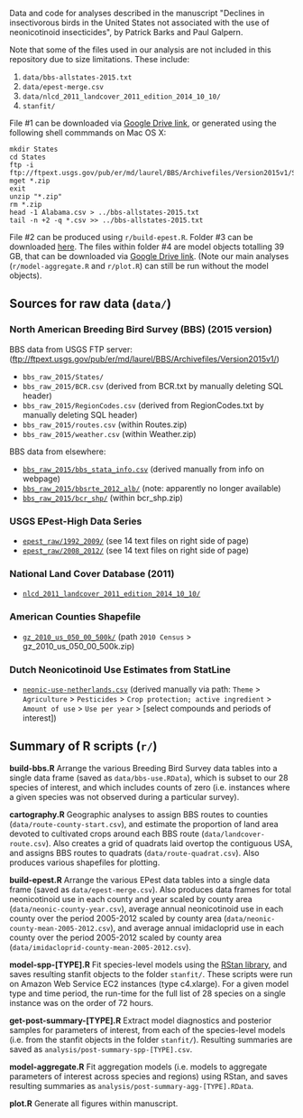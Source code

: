 
Data and code for analyses described in the manuscript "Declines in insectivorous birds in the United States not associated with the use of neonicotinoid insecticides", by Patrick Barks and Paul Galpern.

Note that some of the files used in our analysis are not included in this repository due to size limitations. These include:
1. `data/bbs-allstates-2015.txt`
2. `data/epest-merge.csv`
3. `data/nlcd_2011_landcover_2011_edition_2014_10_10/`
4. `stanfit/`

File #1 can be downloaded via [Google Drive link](https://drive.google.com/open?id=1y8qVG9-AMW5WUejfpPhxOly3XCjKp012), or generated using the following shell commmands on Mac OS X:

```
mkdir States
cd States
ftp -i ftp://ftpext.usgs.gov/pub/er/md/laurel/BBS/Archivefiles/Version2015v1/States/
mget *.zip
exit
unzip "*.zip"
rm *.zip
head -1 Alabama.csv > ../bbs-allstates-2015.txt
tail -n +2 -q *.csv >> ../bbs-allstates-2015.txt
```

File #2 can be produced using `r/build-epest.R`. Folder #3 can be downloaded [here](https://www.mrlc.gov/nlcd06_data.php). The files within folder #4 are model objects totalling 39 GB, that can be downloaded via [Google Drive link](https://drive.google.com/open?id=1y8qVG9-AMW5WUejfpPhxOly3XCjKp012). (Note our main analyses (`r/model-aggregate.R` and `r/plot.R`) can still be run without the model objects).



## Sources for raw data (`data/`)

### North American Breeding Bird Survey (BBS) (2015 version)
BBS data from USGS FTP server: (ftp://ftpext.usgs.gov/pub/er/md/laurel/BBS/Archivefiles/Version2015v1/)
- `bbs_raw_2015/States/`
- `bbs_raw_2015/BCR.csv` (derived from BCR.txt by manually deleting SQL header)
- `bbs_raw_2015/RegionCodes.csv` (derived from RegionCodes.txt by manually deleting SQL header)
- `bbs_raw_2015/routes.csv` (within Routes.zip)
- `bbs_raw_2015/weather.csv` (within Weather.zip)

BBS data from elsewhere:
- [`bbs_raw_2015/bbs_stata_info.csv`](https://www.pwrc.usgs.gov/bbs/stratanames/index.html) (derived manually from info on webpage)
- [`bbs_raw_2015/bbsrte_2012_alb/`](https://www.mbr-pwrc.usgs.gov/bbs/geographic_information/geographic_information_products_.htm) (note: apparently no longer available)
- [`bbs_raw_2015/bcr_shp/`](https://www.pwrc.usgs.gov/bba/index.cfm?fa=bba.getData) (within bcr_shp.zip)

### USGS EPest-High Data Series
- [`epest_raw/1992_2009/`](https://pubs.usgs.gov/ds/752/) (see 14 text files on right side of page)
- [`epest_raw/2008_2012/`](https://pubs.usgs.gov/ds/0907/) (see 14 text files on right side of page)

### National Land Cover Database (2011)
- [`nlcd_2011_landcover_2011_edition_2014_10_10/`](https://www.mrlc.gov/nlcd11_data.php)

### American Counties Shapefile
- [`gz_2010_us_050_00_500k/`](https://www.census.gov/geo/maps-data/data/cbf/cbf_counties.html) (path `2010 Census` > gz_2010_us_050_00_500k.zip)

### Dutch Neonicotinoid Use Estimates from StatLine
- [`neonic-use-netherlands.csv`](http://statline.cbs.nl/statweb) (derived manually via path: `Theme` > `Agriculture` > `Pesticides` > `Crop protection; active ingredient` > `Amount of use` > `Use per year` > [select compounds and periods of interest])



## Summary of R scripts (`r/`)

**build-bbs.R** Arrange the various Breeding Bird Survey data tables into a single data frame (saved as `data/bbs-use.RData`), which is subset to our 28 species of interest, and which includes counts of zero (i.e. instances where a given species was not observed during a particular survey).

**cartography.R** Geographic analyses to assign BBS routes to counties (`data/route-county-start.csv`), and estimate the proportion of land area devoted to cultivated crops around each BBS route (`data/landcover-route.csv`). Also creates a grid of quadrats laid overtop the contiguous USA, and assigns BBS routes to quadrats (`data/route-quadrat.csv`). Also produces various shapefiles for plotting.

**build-epest.R** Arrange the various EPest data tables into a single data frame (saved as `data/epest-merge.csv`). Also produces data frames for total neonicotinoid use in each county and year scaled by county area (`data/neonic-county-year.csv`), average annual neonicotinoid use in each county over the period 2005-2012 scaled by county area (`data/neonic-county-mean-2005-2012.csv`), and average annual imidacloprid use in each county over the period 2005-2012 scaled by county area (`data/imidacloprid-county-mean-2005-2012.csv`).

**model-spp-[TYPE].R** Fit species-level models using the [RStan library](http://mc-stan.org/users/interfaces/rstan), and saves resulting stanfit objects to the folder `stanfit/`. These scripts were run on Amazon Web Service EC2 instances (type c4.xlarge). For a given model type and time period, the run-time for the full list of 28 species on a single instance was on the order of 72 hours.

**get-post-summary-[TYPE].R** Extract model diagnostics and posterior samples for parameters of interest, from each of the species-level models (i.e. from the stanfit objects in the folder `stanfit/`). Resulting summaries are saved as `analysis/post-summary-spp-[TYPE].csv`.

**model-aggregate.R** Fit aggregation models (i.e. models to aggregate parameters of interest across species and regions) using RStan, and saves resulting summaries as `analysis/post-summary-agg-[TYPE].RData`.

**plot.R** Generate all figures within manuscript.

